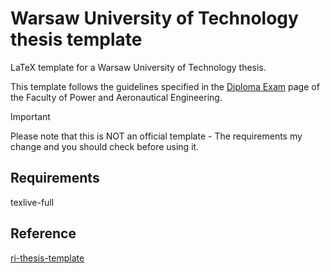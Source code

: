 Warsaw University of Technology thesis template
==================
LaTeX template for a Warsaw University of Technology thesis. 

This template follows the guidelines specified in the [Diploma Exam](https://cs50.harvard.edu/python/2022/psets/0/) page of the Faculty of Power and Aeronautical Engineering. 

> [!IMPORTANT]
> Please note that this is NOT an official template - The requirements my change and you should check before using it.

Requirements
------------
texlive-full

Reference
------------
[ri-thesis-template](https://github.com/felixduvallet/ri-thesis-template)